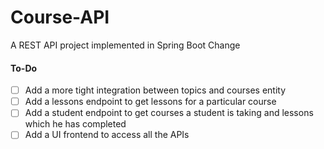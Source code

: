 # Course-API
A REST API project implemented in Spring Boot
Change

#### To-Do
 - [ ] Add a more tight integration between topics and courses entity
 - [ ] Add a lessons endpoint to get lessons for a particular course
 - [ ] Add a student endpoint to get courses a student is taking and lessons which he has completed
 - [ ] Add a UI frontend to access all the APIs